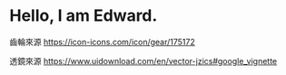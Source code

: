 # Hello, I am Edward.

齒輪來源
https://icon-icons.com/icon/gear/175172

透鏡來源
https://www.uidownload.com/en/vector-jzics#google_vignette
